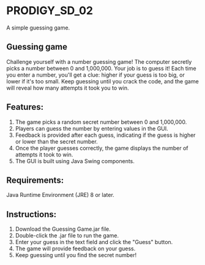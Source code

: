 # PRODIGY_SD_02

A simple guessing game.

## Guessing game

Challenge yourself with a number guessing game! The computer secretly picks a number between 0 and 1,000,000. Your job is to guess it! Each time you enter a number, you'll get a clue: higher if your guess is too big, or lower if it's too small. Keep guessing until you crack the code, and the game will reveal how many attempts it took you to win.

## Features:

1. The game picks a random secret number between 0 and 1,000,000.
2. Players can guess the number by entering values in the GUI.
3. Feedback is provided after each guess, indicating if the guess is higher or lower than the secret number.
4. Once the player guesses correctly, the game displays the number of attempts it took to win.
5. The GUI is built using Java Swing components.

## Requirements:

Java Runtime Environment (JRE) 8 or later.

## Instructions:

1. Download the Guessing Game.jar file.
2. Double-click the .jar file to run the game.
3. Enter your guess in the text field and click the "Guess" button.
4. The game will provide feedback on your guess.
5. Keep guessing until you find the secret number!
